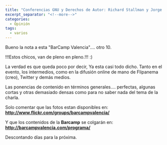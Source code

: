 ```yaml
---
title: "Conferencias GNU y Derechos de Autor: Richard Stallman y Jorge Cortell"
excerpt_separator: "<!--more-->"
categories:
  - Opinión
tags:
  - varios
---
```

Bueno la nota a esta "BarCamp Valencia".... otro 10.

!!!Estos chicos, van de pleno en pleno.!!! :)
<!--more-->

La verdad es que queda poco por decir, Ya esta casi todo dicho. Tanto en el evento, los intermedios, como en la difusión online de mano de Flipanema (creo), Twitter y demás medios.

Las ponencias de contenido en términos generales.... perfectas, algunas cortas y otras demasiado densas como para no saber nada del tema de la charla.

Solo comentar que las fotos estan disponibles en:
**http://www.flickr.com/groups/barcampvalencia/**

Y que los contenidos de la **Barcamp** se colgarán en:
**http://barcampvalencia.com/programa/**

Descontando días para la próxima.